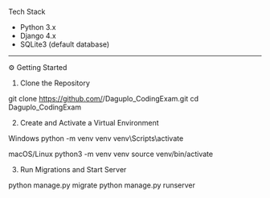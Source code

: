 Tech Stack

- Python 3.x
- Django 4.x
- SQLite3 (default database)

---

⚙️ Getting Started 

1. Clone the Repository

git clone https://github.com/<your-username>/Daguplo_CodingExam.git
cd Daguplo_CodingExam

2. Create and Activate a Virtual Environment

Windows
python -m venv venv
venv\Scripts\activate

macOS/Linux
python3 -m venv venv
source venv/bin/activate

3. Run Migrations and Start Server

python manage.py migrate
python manage.py runserver
   
